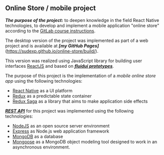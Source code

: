 ## Online Store / mobile project

***The purpose of the project:*** to deepen knowledge in the field React Native technologies, to develop and implement a mobile application "online store" according to the [GitLab course instructions](https://gitlab.labranet.jamk.fi/TTOW0635/Mobile-Project).  

The desktop version of the project was implemented as part of a web project and is available at ***[my GitHub Pages]***(https://sudexp.github.io/online-store/build/).  

This version was realized using JavaScript library for building user interfaces [ReactJS](https://reactjs.org/) and based on ***[fluidui prototypes](https://www.fluidui.com/editor/live/preview/cF9Ddm5UcTRCVjlTSDdoV3RzYWRwMDh5eEdsbXpvZFZweQ==)***.  

The purpose of this project is the implementation of a *mobile online store app* using the following technologies:  

- [React Native](https://facebook.github.io/react-native/) as a UI platform  
- [Redux](https://redux.js.org/) as a predictable state container  
- [Redux Saga](https://redux-saga.js.org/) as a library that aims to make application side effects  

***[REST API](https://github.com/sudexp/mobile-project-api)*** for this project was implemented using the following technologies:
- [NodeJS](https://nodejs.org/en/) as an open source server environment  
- [Express](https://expressjs.com/) as Node.js web application framework  
- [MongoDB](https://www.mongodb.com/) as a database  
- [Mongoose](https://mongoosejs.com/) as a MongoDB object modeling tool designed to work in an asynchronous environment.  
